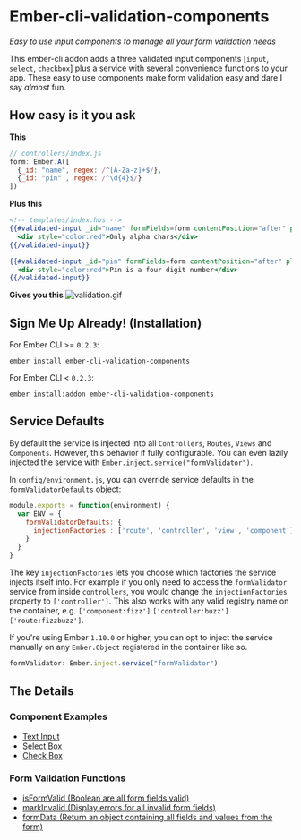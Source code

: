 # Ember-cli-validation-components
*Easy to use input components to manage all your form validation needs*

This ember-cli addon adds a three validated input components [`input`,
`select`, `checkbox`] plus a service with several convenience functions to your
app. These easy to use components make form validation easy and dare I say *almost* fun.

## How easy is it you ask
**This**

``` javascript
// controllers/index.js
form: Ember.A([
  {_id: "name", regex: /^[A-Za-z]+$/},
  {_id: "pin" , regex: /^\d{4}$/}
])
```

**Plus this**
``` handlebars
<!-- templates/index.hbs -->
{{#validated-input _id="name" formFields=form contentPosition="after" placeholder="Name"}}
  <div style="color:red">Only alpha chars</div>
{{/validated-input}}

{{#validated-input _id="pin" formFields=form contentPosition="after" placeholder="Pin Number"}}
  <div style="color:red">Pin is a four digit number</div>
{{/validated-input}}
```

**Gives you this**
![validation.gif](https://bitbucket.org/repo/9ybLej/images/1997957016-validation.gif)

## Sign Me Up Already! (Installation)

For Ember CLI >= `0.2.3`:

``` shell
ember install ember-cli-validation-components
```

For Ember CLI < `0.2.3`:

``` shell
ember install:addon ember-cli-validation-components
```

## Service Defaults
By default the service is injected into all `Controllers`, `Routes`, `Views` and
`Components`.  However, this behavior if fully configurable. You can even
lazily injected the service with `Ember.inject.service("formValidator")`.

In `config/environment.js`, you can override service defaults in the
`formValidatorDefaults` object:

```javascript
module.exports = function(environment) {
  var ENV = {
    formValidatorDefaults: {
      injectionFactories : ['route', 'controller', 'view', 'component']
    }
  }
}
```

The key `injectionFactories` lets you choose which factories the service
injects itself into.  For example if you only need to access the
`formValidator` service from inside `controllers`, you would change the
`injectionFactories` property to `['controller']`. This also works with any
valid registry name on the container, e.g. `['component:fizz']` `['controller:buzz']` `['route:fizzbuzz']`.

If you're using Ember `1.10.0` or higher, you can opt to inject the service
manually on any `Ember.Object` registered in the container like so.

```javascript
formValidator: Ember.inject.service("formValidator")
```

## The Details

### Component Examples

- [Text Input](https://google.com)
- [Select Box](https://google.com)
- [Check Box](https://google.com)

### Form Validation Functions

- [isFormValid (Boolean are all form fields valid)](https://google.com)
- [markInvalid (Display errors for all invalid form fields)](https://google.com)
- [formData (Return an object containing all fields and values from the form)](https://google.com)
